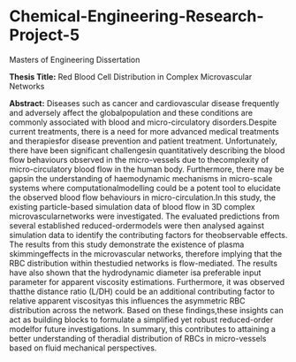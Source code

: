 # Chemical-Engineering-Research-Project-5
Masters of Engineering Dissertation

**Thesis Title:** Red Blood Cell Distribution in Complex Microvascular Networks

**Abstract:**
Diseases such as cancer and cardiovascular disease frequently and adversely affect the globalpopulation and these conditions are commonly associated with blood and micro-circulatory disorders.Despite current treatments, there is a need for more advanced medical treatments and therapiesfor disease prevention and patient treatment. Unfortunately, there have been significant challengesin quantitatively describing the blood flow behaviours observed in the micro-vessels due to thecomplexity of micro-circulatory blood flow in the human body. Furthermore, there may be gapsin the understanding of haemodynamic mechanisms in micro-scale systems where computationalmodelling could be a potent tool to elucidate the observed blood flow behaviours in micro-circulation.In this study, the existing particle-based simulation data of blood flow in 3D complex microvascularnetworks were investigated.  The evaluated predictions from several established reduced-ordermodels were then analysed against simulation data to identify the contributing factors for theobservable effects.  The results from this study demonstrate the existence of plasma skimmingeffects in the microvascular networks, therefore implying that the RBC distribution within thestudied networks is flow-mediated. The results have also shown that the hydrodynamic diameter isa preferable input parameter for apparent viscosity estimations. Furthermore, it was observed thatthe distance ratio (L/DH) could be an additional contributing factor to relative apparent viscosityas this influences the asymmetric RBC distribution across the network. Based on these findings,these insights can act as building blocks to formulate a simplified yet robust reduced-order modelfor future investigations. In summary, this contributes to attaining a better understanding of theradial distribution of RBCs in micro-vessels based on fluid mechanical perspectives.
